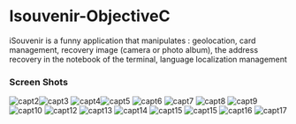 # Isouvenir-ObjectiveC
iSouvenir is a funny application that manipulates : geolocation, card management, recovery image (camera or photo album), the address recovery in the notebook of the terminal, language localization management
### Screen Shots
![capt2](https://cloud.githubusercontent.com/assets/13332603/12011142/3a8f267c-acc3-11e5-8958-7cfb705cc7a9.png)![capt3](https://cloud.githubusercontent.com/assets/13332603/12011144/3bf1d410-acc3-11e5-915c-7cce61e50f43.png)
![capt4](https://cloud.githubusercontent.com/assets/13332603/12011145/3da17c8e-acc3-11e5-940b-eb28fca0132a.png)![capt5](https://cloud.githubusercontent.com/assets/13332603/12011147/3eec209e-acc3-11e5-9d14-e2917c83314c.png)
![capt6](https://cloud.githubusercontent.com/assets/13332603/12011148/40db2c6a-acc3-11e5-9a80-b5a3236b533c.png)
![capt7](https://cloud.githubusercontent.com/assets/13332603/12011149/43af5f7e-acc3-11e5-92cb-d3b7dca749e6.png)
![capt8](https://cloud.githubusercontent.com/assets/13332603/12011150/4934cec0-acc3-11e5-834e-182e176b9b2c.png)
![capt9](https://cloud.githubusercontent.com/assets/13332603/12011152/4c787d52-acc3-11e5-853d-749e1925a53f.png)
![capt10](https://cloud.githubusercontent.com/assets/13332603/12011154/4ffc9922-acc3-11e5-8e47-6d04ed8f1361.png)
![capt12](https://cloud.githubusercontent.com/assets/13332603/12011157/580c63fe-acc3-11e5-81bc-4793dd1a8534.png)
![capt13](https://cloud.githubusercontent.com/assets/13332603/12011158/5c971608-acc3-11e5-9089-5657d62be2b2.png)
![capt14](https://cloud.githubusercontent.com/assets/13332603/12011159/5f040432-acc3-11e5-86ae-2965c8cb9768.png)
![capt15](https://cloud.githubusercontent.com/assets/13332603/12011160/62791120-acc3-11e5-9c80-56427e580a7c.png)
![capt15](https://cloud.githubusercontent.com/assets/13332603/12011164/819d4be8-acc3-11e5-9894-82d73bc91905.png)
![capt16](https://cloud.githubusercontent.com/assets/13332603/12011165/86fdae34-acc3-11e5-83fe-bd258d076c7e.png)
![capt17](https://cloud.githubusercontent.com/assets/13332603/12011166/88a97a38-acc3-11e5-9ddc-d127a2b03160.png)

